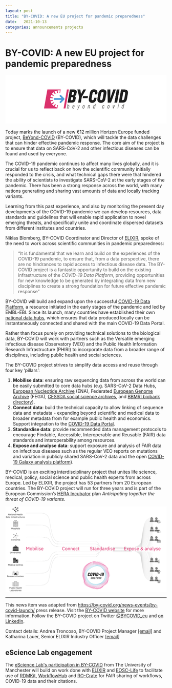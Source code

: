 ```yaml
---
layout: post
title: "BY-COVID: A new EU project for pandemic preparedness"
date:   2021-10-13
categories: announcements projects
---
```


# BY-COVID: A new EU project for pandemic preparedness

![BY-COVID logo](/images/logo/by-covid.svg)

Today marks the launch of a new €12 million Horizon Europe funded project, [BeYond-COVID](https://by-covid.org/) (BY-COVID), which will tackle the data challenges that can hinder effective pandemic response. The core aim of the project is to ensure that data on SARS-CoV-2 and other infectious diseases can be found and used by everyone. 

The COVID-19 pandemic continues to affect many lives globally, and it is crucial for us to reflect back on how the scientific community initially responded to the crisis, and what technical gaps there were that hindered the ability of scientists to investigate SARS-CoV-2 at the early stages of the pandemic. There has been a strong response across the world, with many nations generating and sharing vast amounts of data and locally tracking variants. 

Learning from this past experience, and also by monitoring the present day developments of the COVID-19 pandemic we can develop resources, data standards and guidelines that will enable rapid application to novel emerging threats, and specifically unite and coordinate dispersed datasets from different institutes and countries.  

Niklas Blomberg, BY-COVID Coordinator and Director of [ELIXIR](https://elixir-europe.org), spoke of the need to work across scientific communities in pandemic preparedness: 

> “It is fundamental that we learn and build on the experiences of the COVID-19 pandemic, to ensure that, from a data perspective, there are no hindrances to rapid access to infectious disease data. The BY-COVID project is a fantastic opportunity to build on the existing infrastructure of the *COVID-19 Data Platform*, providing opportunities for new knowledge to be generated by integrating data from new disciplines to create a strong foundation for future effective pandemic response” 

BY-COVID will build and expand upon the successful [COVID-19 Data Platform](https://www.covid19dataportal.org/the-european-covid-19-data-platform), a resource initiated in the early stages of the pandemic and led by EMBL-EBI. Since its launch, many countries have established their own [national data hubs](https://www.covid19dataportal.org/data-hubs), which ensures that data produced locally can be instantaneously connected and shared with the main COVID-19 Data Portal.  

Rather than focus purely on providing technical solutions to the biological data, BY-COVID will work with partners such as the Versatile emerging infectious disease Observatory (VEO) and the Public Health Information Research Infrastructure (PHIRI) to incorporate data from a broader range of disciplines, including public health and social sciences.   


The BY-COVID project strives to simplify data access and reuse through four key ‘pillars’:
 
1. **Mobilise data**: ensuring raw sequencing data from across the world can be easily submitted to core data hubs (e.g. SARS-CoV-2 Data Hubs, [European Nucleotide Archive](https://www.ebi.ac.uk/ena/browser/home) (ENA), Federated [European Genome Archive](https://ega-archive.org/) (FEGA), [CESSDA social science archives](https://datacatalogue.cessda.eu/), and [BBMRI biobank directory](https://www.bbmri-eric.eu/services/directory/)).
2. **Connect data**: build the technical capacity to allow linking of sequence data and metadata - expanding beyond scientific and medical data to broader metadata from for example public health and economics. Support integration to the [COVID-19 Data Portal](https://www.covid19dataportal.org). 
3. **Standardise data**: provide recommended data management protocols to encourage Findable, Accessible, Interoperable and Reusable (FAIR) data standards and interoperability among resources. 
4. **Expose and analyse data**: support exposure and analysis of FAIR data on infectious diseases such as the regular VEO reports on mutations and variation in publicly shared SARS-CoV-2 data and the open [COVID-19 Galaxy analysis platform](https://covid19.galaxyproject.org/)).  

BY-COVID is an exciting interdisciplinary project that unites life science, medical, policy, social science and public health experts from across Europe. Led by ELIXIR, the project has 53 partners from 20 European countries. The BY-COVID project will run for three years and is part of the European Commission’s [HERA Incubator](https://ec.europa.eu/info/sites/default/files/communication-hera-incubator-anticipating-threat-covid-19-variants_en.pdf) plan _Anticipating together the threat of COVID-19 variants_.

![BY-COVID concept diagram](/images/by-covid-concept.svg) 

<hr />

This news item was adapted from <https://by-covid.org/news-events/by-covid-launch/> press release. Visit the [BY-COVID website](https://by-covid.org/) for more information. Follow the BY-COVID project on Twitter [@BYCOVID_eu](https://twitter.com/BYCOVID_eu) and [on LinkedIn](https://www.linkedin.com/company/by-covid/).

Contact details: Andrea Troncoso, BY-COVID Project Manager [[email]](mailto:bycovid-coordination@elixir-europe.org) and Katharina Lauer, Senior ELIXIR Industry Officer [[email]](katharina.lauer@elixir-europe.org)

## eScience Lab engagement

The [eScience Lab's participation in BY-COVID](/projects/by-covid/) from The University of Manchester will build on work done with [ELIXIR](/projects/elixir/) and [EOSC-Life](/projects/eosclife/) to facilitate use of [RDMKit](https://rdmkit.elixir-europe.org/), [WorkflowHub](/products/workflowhub/) and [RO-Crate](https://www.researchobject.org/ro-crate/)  for FAIR sharing of workflows, COVID-19 data and their citations.
